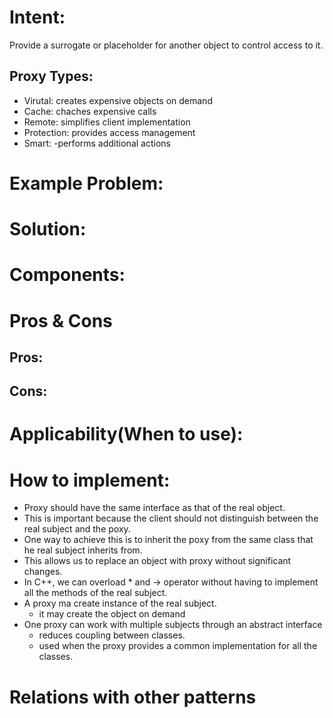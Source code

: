 # Intent:
Provide a surrogate or placeholder for another object to control access to it.
## Proxy Types:
- Virutal: creates expensive objects on demand
- Cache: chaches expensive calls
- Remote: simplifies client implementation
- Protection: provides access management
- Smart: -performs additional actions

# Example Problem:

# Solution: 

# Components:

# Pros & Cons
## Pros:


## Cons:


# Applicability(When to use):

# How to implement:
- Proxy should have the same interface as that of the real object.
- This is important because the client should not distinguish between the real subject and the poxy.
- One way to achieve this is to inherit the poxy from the same class that he real subject inherits from.
- This allows us to replace an object with proxy without significant changes.
- In C++, we can overload * and -> operator without having to implement all the methods of the real subject.
- A proxy ma create instance of the real subject.
    - it may create the object on demand
- One proxy can work with multiple subjects through an abstract interface
    - reduces coupling between classes.
    - used when the proxy provides a common implementation for all the classes.
# Relations with other patterns
